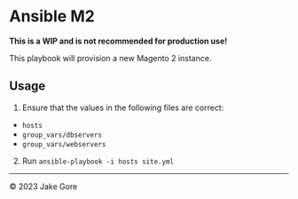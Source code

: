 # Ansible M2

**This is a WIP and is not recommended for production use!**

This playbook will provision a new Magento 2 instance.

## Usage

1. Ensure that the values in the following files are correct:

- `hosts`
- `group_vars/dbservers`
- `group_vars/webservers`

2. Run `ansible-playbook -i hosts site.yml`

---

&copy; 2023 Jake Gore
